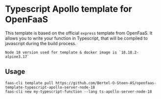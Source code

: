 <!-- @format -->

# Typescript Apollo template for OpenFaaS

This template is based on the official `express` template from OpenFaaS. It allows you to write your function in Typescript, that will be compiled to javascript during the build process. 
```
Node 18 version used for template & docker image is `18.18.2-alpine3.17`
```


## Usage

```shell
faas-cli template pull https://github.com/Bertel-O-Steen-AS/openfaas-template-typescript-apollo-server-node-18
faas-cli new my-typescript-function --lang ts-apollo-server-node-18
```